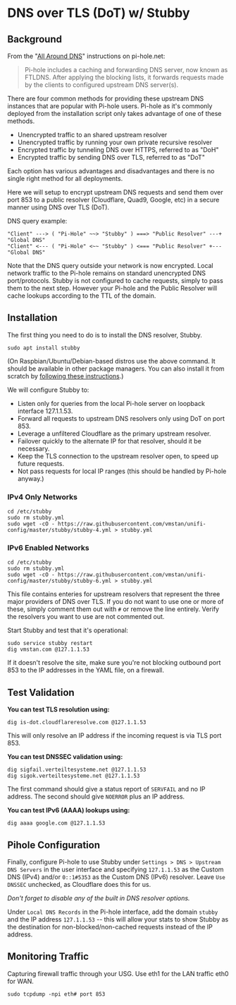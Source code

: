 # DNS over TLS (DoT) w/ Stubby

## Background

From the "[All Around DNS](https://docs.pi-hole.net/guides/unbound/)" instructions on pi-hole.net:

> Pi-hole includes a caching and forwarding DNS server, now known as FTLDNS. After applying the blocking lists, it forwards requests made by the clients to configured upstream DNS server(s). 

There are four common methods for providing these upstream DNS instances that are popular with Pi-hole users. Pi-hole as it's commonly deployed from the installation script only takes advantage of one of these methods.

- Unencrypted traffic to an shared upstream resolver 
- Unencrypted traffic by running your own private recursive resolver
- Encrypted traffic by tunneling DNS over HTTPS, referred to as "DoH" 
- Encrypted traffic by sending DNS over TLS, referred to as "DoT"

Each option has various advantages and disadvantages and there is no single right method for all deployments. 

Here we will setup to encrypt upstream DNS requests and send them over port 853 to a public resolver (Cloudflare, Quad9, Google, etc) in a secure manner using DNS over TLS (DoT).

DNS query example:

```
"Client" ---> ( "Pi-Hole" ~~> "Stubby" ) ===> "Public Resolver" ---+ "Global DNS"
"Client" <--- ( "Pi-Hole" <~~ "Stubby" ) <=== "Public Resolver" +--- "Global DNS"
```

Note that the DNS query outside your network is now encrypted. Local network traffic to the Pi-hole remains on standard unencrypted DNS port/protocols. Stubby is not configured to cache requests, simply to pass them to the next step. However your Pi-hole and the Public Resolver will cache lookups according to the TTL of the domain.

## Installation

The first thing you need to do is to install the DNS resolver, Stubby.

```
sudo apt install stubby
```

(On Raspbian/Ubuntu/Debian-based distros use the above command. It should be available in other package managers. You can also install it from scratch by [following these instructions](https://dnsprivacy.org/wiki/display/DP/DNS+Privacy+Daemon+-+Stubby#DNSPrivacyDaemonStubby-InstallationGuides).)

We will configure Stubby to:

- Listen only for queries from the local Pi-hole server on loopback interface 127.1.1.53.
- Forward all requests to upstream DNS resolvers only using DoT on port 853.
- Leverage a unfiltered Cloudflare as the primary upstream resolver.
- Failover quickly to the alternate IP for that resolver, should it be necessary.
- Keep the TLS connection to the upstream resolver open, to speed up future requests.
- Not pass requests for local IP ranges (this should be handled by Pi-hole anyway.)

### IPv4 Only Networks
```
cd /etc/stubby
sudo rm stubby.yml
sudo wget -cO - https://raw.githubusercontent.com/vmstan/unifi-config/master/stubby/stubby-4.yml > stubby.yml
```

### IPv6 Enabled Networks
```
cd /etc/stubby
sudo rm stubby.yml
sudo wget -cO - https://raw.githubusercontent.com/vmstan/unifi-config/master/stubby/stubby-6.yml > stubby.yml
```

This file contains enteries for upstream resolvers that represent the three major providers of DNS over TLS. If you do not want to use one or more of these, simply comment them out with `#` or remove the line entirely. Verify the resolvers you want to use are not commented out.

Start Stubby and test that it's operational:

```
sudo service stubby restart
dig vmstan.com @127.1.1.53
```

If it doesn't resolve the site, make sure you're not blocking outbound port 853 to the IP addresses in the YAML file, on a firewall.

## Test Validation

**You can test TLS resolution using:**

```
dig is-dot.cloudflareresolve.com @127.1.1.53
```

This will only resolve an IP address if the incoming request is via TLS port 853.

**You can test DNSSEC validation using:**

```
dig sigfail.verteiltesysteme.net @127.1.1.53
dig sigok.verteiltesysteme.net @127.1.1.53
```

The first command should give a status report of `SERVFAIL` and no IP address. The second should give `NOERROR` plus an IP address.

**You can test IPv6 (AAAA) lookups using:**

```
dig aaaa google.com @127.1.1.53
```

## Pihole Configuration

Finally, configure Pi-hole to use Stubby under `Settings > DNS > Upstream DNS Servers` in the user interface and specifying `127.1.1.53` as the Custom DNS (IPv4) and/or `0::1#5353` as the Custom DNS (IPv6) resolver. Leave `Use DNSSEC` unchecked, as Cloudflare does this for us.

_Don't forget to disable any of the built in DNS resolver options._

Under `Local DNS Records` in the Pi-hole interface, add the domain `stubby` and the IP address `127.1.1.53` -- this will allow your stats to show Stubby as the destination for non-blocked/non-cached requests instead of the IP address.

## Monitoring Traffic

Capturing firewall traffic through your USG. Use eth1 for the LAN traffic eth0 for WAN.

```
sudo tcpdump -npi eth# port 853
```